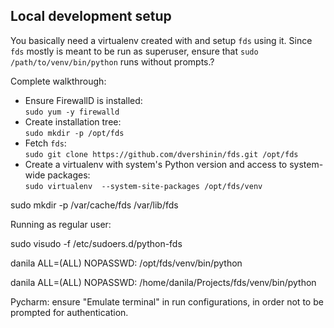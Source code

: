## Local development setup

You basically need a virtualenv created with and setup `fds` using it.
Since `fds` mostly is meant to be run as superuser, ensure that `sudo /path/to/venv/bin/python` runs without prompts.?

Complete walkthrough:

* Ensure FirewallD is installed:  
`sudo yum -y firewalld`
* Create installation tree:  
`sudo mkdir -p /opt/fds`
* Fetch `fds`:  
`sudo git clone https://github.com/dvershinin/fds.git /opt/fds`
* Create a virtualenv with system's Python version and access to system-wide packages:   
`sudo virtualenv  --system-site-packages /opt/fds/venv`

sudo mkdir -p /var/cache/fds /var/lib/fds


Running as regular user:

sudo visudo -f /etc/sudoers.d/python-fds

danila ALL=(ALL) NOPASSWD: /opt/fds/venv/bin/python

danila ALL=(ALL) NOPASSWD: /home/danila/Projects/fds/venv/bin/python

Pycharm: ensure "Emulate terminal" in run configurations, in order not to be prompted for authentication.